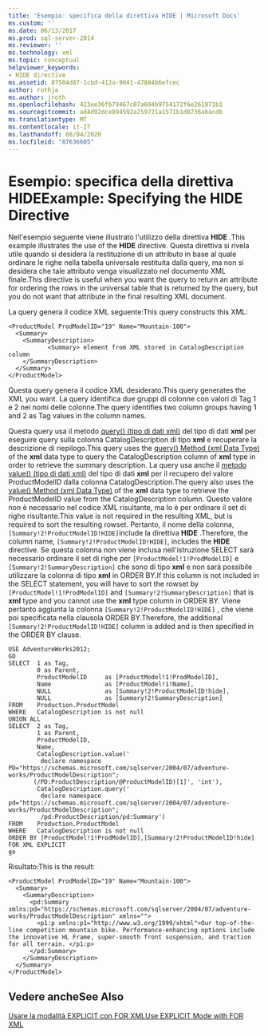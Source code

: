 ```yaml
---
title: 'Esempio: specifica della direttiva HIDE | Microsoft Docs'
ms.custom: ''
ms.date: 06/13/2017
ms.prod: sql-server-2014
ms.reviewer: ''
ms.technology: xml
ms.topic: conceptual
helpviewer_keywords:
- HIDE directive
ms.assetid: 87504d87-1cbd-412a-9041-47884b6efcec
author: rothja
ms.author: jroth
ms.openlocfilehash: 423ee36f679467c07a604b9754172f6e261971b1
ms.sourcegitcommit: ad4d92dce894592a259721a1571b1d8736abacdb
ms.translationtype: MT
ms.contentlocale: it-IT
ms.lasthandoff: 08/04/2020
ms.locfileid: "87636605"
---
```

# <a name="example-specifying-the-hide-directive"></a><span data-ttu-id="a27a6-102">Esempio: specifica della direttiva HIDE</span><span class="sxs-lookup"><span data-stu-id="a27a6-102">Example: Specifying the HIDE Directive</span></span>
  <span data-ttu-id="a27a6-103">Nell'esempio seguente viene illustrato l'utilizzo della direttiva **HIDE** .</span><span class="sxs-lookup"><span data-stu-id="a27a6-103">This example illustrates the use of the **HIDE** directive.</span></span> <span data-ttu-id="a27a6-104">Questa direttiva si rivela utile quando si desidera la restituzione di un attributo in base al quale ordinare le righe nella tabella universale restituita dalla query, ma non si desidera che tale attributo venga visualizzato nel documento XML finale.</span><span class="sxs-lookup"><span data-stu-id="a27a6-104">This directive is useful when you want the query to return an attribute for ordering the rows in the universal table that is returned by the query, but you do not want that attribute in the final resulting XML document.</span></span>  
  
 <span data-ttu-id="a27a6-105">La query genera il codice XML seguente:</span><span class="sxs-lookup"><span data-stu-id="a27a6-105">This query constructs this XML:</span></span>  
  
```  
<ProductModel ProdModelID="19" Name="Mountain-100">  
  <Summary>  
    <SummaryDescription>  
           <Summary> element from XML stored in CatalogDescription column  
    </SummaryDescription>  
  </Summary>  
</ProductModel>  
```  
  
 <span data-ttu-id="a27a6-106">Questa query genera il codice XML desiderato.</span><span class="sxs-lookup"><span data-stu-id="a27a6-106">This query generates the XML you want.</span></span> <span data-ttu-id="a27a6-107">La query identifica due gruppi di colonne con valori di Tag 1 e 2 nei nomi delle colonne.</span><span class="sxs-lookup"><span data-stu-id="a27a6-107">The query identifies two column groups having 1 and 2 as Tag values in the column names.</span></span>  
  
 <span data-ttu-id="a27a6-108">Questa query usa il metodo [query() (tipo di dati xml)](/sql/t-sql/xml/query-method-xml-data-type) del tipo di dati **xml** per eseguire query sulla colonna CatalogDescription di tipo **xml** e recuperare la descrizione di riepilogo.</span><span class="sxs-lookup"><span data-stu-id="a27a6-108">This query uses the [query() Method (xml Data Type)](/sql/t-sql/xml/query-method-xml-data-type) of the **xml** data type to query the CatalogDescription column of **xml** type in order to retrieve the summary description.</span></span> <span data-ttu-id="a27a6-109">La query usa anche il [metodo value() (tipo di dati xml)](/sql/t-sql/xml/value-method-xml-data-type) del tipo di dati **xml** per il recupero del valore ProductModelID dalla colonna CatalogDescription.</span><span class="sxs-lookup"><span data-stu-id="a27a6-109">The query also uses the [value() Method (xml Data Type)](/sql/t-sql/xml/value-method-xml-data-type) of the **xml** data type to retrieve the ProductModelID value from the CatalogDescription column.</span></span> <span data-ttu-id="a27a6-110">Questo valore non è necessario nel codice XML risultante, ma lo è per ordinare il set di righe risultante.</span><span class="sxs-lookup"><span data-stu-id="a27a6-110">This value is not required in the resulting XML, but is required to sort the resulting rowset.</span></span> <span data-ttu-id="a27a6-111">Pertanto, il nome della colonna, `[Summary!2!ProductModelID!HIDE]`include la direttiva **HIDE** .</span><span class="sxs-lookup"><span data-stu-id="a27a6-111">Therefore, the column name, `[Summary!2!ProductModelID!HIDE]`, includes the **HIDE** directive.</span></span> <span data-ttu-id="a27a6-112">Se questa colonna non viene inclusa nell'istruzione SELECT sarà necessario ordinare il set di righe per `[ProductModel!1!ProdModelID]` e `[Summary!2!SummaryDescription]` che sono di tipo **xml** e non sarà possibile utilizzare la colonna di tipo **xml** in ORDER BY.</span><span class="sxs-lookup"><span data-stu-id="a27a6-112">If this column is not included in the SELECT statement, you will have to sort the rowset by `[ProductModel!1!ProdModelID]` and `[Summary!2!SummaryDescription]` that is **xml** type and you cannot use the **xml** type column in ORDER BY.</span></span> <span data-ttu-id="a27a6-113">Viene pertanto aggiunta la colonna `[Summary!2!ProductModelID!HIDE]` , che viene poi specificata nella clausola ORDER BY.</span><span class="sxs-lookup"><span data-stu-id="a27a6-113">Therefore, the additional `[Summary!2!ProductModelID!HIDE]` column is added and is then specified in the ORDER BY clause.</span></span>  
  
```  
USE AdventureWorks2012;  
GO  
SELECT  1 as Tag,  
        0 as Parent,  
        ProductModelID     as [ProductModel!1!ProdModelID],  
        Name               as [ProductModel!1!Name],  
        NULL               as [Summary!2!ProductModelID!hide],  
        NULL               as [Summary!2!SummaryDescription]  
FROM    Production.ProductModel  
WHERE   CatalogDescription is not null  
UNION ALL  
SELECT  2 as Tag,  
        1 as Parent,  
        ProductModelID,  
        Name,  
        CatalogDescription.value('  
         declare namespace PD="https://schemas.microsoft.com/sqlserver/2004/07/adventure-works/ProductModelDescription";  
       (/PD:ProductDescription/@ProductModelID)[1]', 'int'),  
        CatalogDescription.query('  
         declare namespace pd="https://schemas.microsoft.com/sqlserver/2004/07/adventure-works/ProductModelDescription";  
         /pd:ProductDescription/pd:Summary')  
FROM    Production.ProductModel  
WHERE   CatalogDescription is not null  
ORDER BY [ProductModel!1!ProdModelID],[Summary!2!ProductModelID!hide]  
FOR XML EXPLICIT  
go  
```  
  
 <span data-ttu-id="a27a6-114">Risultato:</span><span class="sxs-lookup"><span data-stu-id="a27a6-114">This is the result:</span></span>  
  
```  
<ProductModel ProdModelID="19" Name="Mountain-100">  
  <Summary>  
    <SummaryDescription>  
      <pd:Summary xmlns:pd="https://schemas.microsoft.com/sqlserver/2004/07/adventure-works/ProductModelDescription" xmlns="">  
        <p1:p xmlns:p1="http://www.w3.org/1999/xhtml">Our top-of-the-line competition mountain bike. Performance-enhancing options include the innovative HL Frame, super-smooth front suspension, and traction for all terrain. </p1:p>  
      </pd:Summary>  
    </SummaryDescription>  
  </Summary>  
</ProductModel>  
```  
  
## <a name="see-also"></a><span data-ttu-id="a27a6-115">Vedere anche</span><span class="sxs-lookup"><span data-stu-id="a27a6-115">See Also</span></span>  
 [<span data-ttu-id="a27a6-116">Usare la modalità EXPLICIT con FOR XML</span><span class="sxs-lookup"><span data-stu-id="a27a6-116">Use EXPLICIT Mode with FOR XML</span></span>](use-explicit-mode-with-for-xml.md)  
  
  
